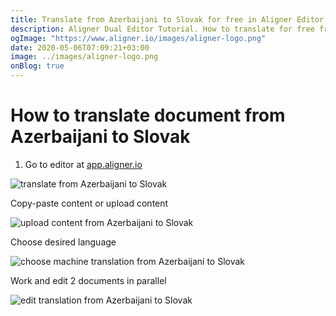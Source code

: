 ```yaml
---
title: Translate from Azerbaijani to Slovak for free in Aligner Editor
description: Aligner Dual Editor Tutorial. How to translate for free from Azerbaijani to Slovak. Aligner is multilingual document management platform. 
ogImage: "https://www.aligner.io/images/aligner-logo.png"
date: 2020-05-06T07:09:21+03:00
image: ../images/aligner-logo.png
onBlog: true
---
```


# How to translate document from Azerbaijani to Slovak

1. Go to editor at [app.aligner.io](https://app.aligner.io "Aligner App web page")

![translate from Azerbaijani to Slovak](../aligner-blank-editor.png "translate from Azerbaijani to Slovak")

Copy-paste content or upload content

![upload content from Azerbaijani to Slovak](../aligner-uploaded-document.png "upload content from Azerbaijani to Slovak")

Choose desired language

![choose machine translation from Azerbaijani to Slovak](../aligner-language-dropdown.png "choose machine translation from Azerbaijani to Slovak")

Work and edit 2 documents in parallel

![edit translation from Azerbaijani to Slovak](../aligner-double-sitded-editor.png "edit translation from Azerbaijani to Slovak")

